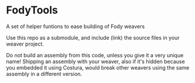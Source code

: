 # FodyTools
A set of helper funtions to ease building of Fody weavers

Use this repo as a submodule, and include (link) the source files in your weaver project.

Do not build an assembly from this code, unless you give it a very unique name! 
Shipping an assembly with your weaver, also if it's hidden because you embedded it using Costura, would break other weavers using the same assembly in a different version.


